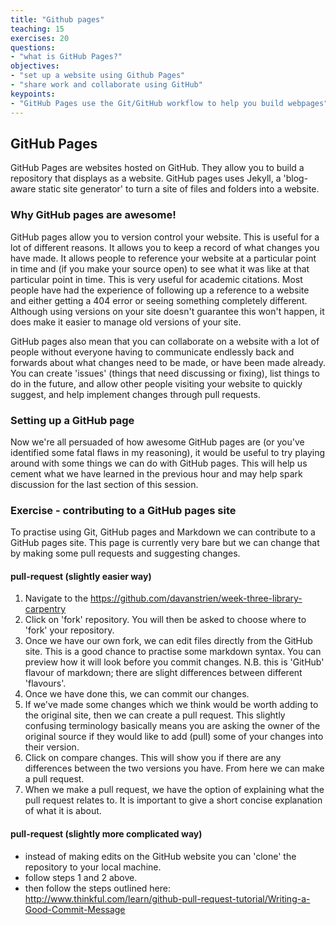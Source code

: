 ```yaml
---
title: "Github pages"
teaching: 15
exercises: 20
questions:
- "what is GitHub Pages?"
objectives:
- "set up a website using Github Pages"
- "share work and collaborate using GitHub"
keypoints:
- "GitHub Pages use the Git/GitHub workflow to help you build webpages"
---
```

## GitHub Pages

GitHub Pages are websites hosted on GitHub. They allow you to build a repository that displays as a website. GitHub pages uses Jekyll, a 'blog-aware static site generator' to turn a site of files and folders into a website.

### Why GitHub pages are awesome!

GitHub pages allow you to version control your website. This is useful for a lot of different reasons. It allows you to keep a record of what changes you have made. It allows people to reference your website at a particular point in time and (if you make your source open) to see what it was like at that particular point in time. This is very useful for academic citations. Most people have had the experience of following up a reference to a website and either getting a 404 error or seeing something completely different. Although using versions on your site doesn't guarantee this won't happen, it does make it easier to manage old versions of your site.

GitHub pages also mean that you can collaborate on a website with a lot of people without everyone having to communicate endlessly back and forwards about what changes need to be made, or have been made already. You can create 'issues' (things that need discussing or fixing), list things to do in the future, and allow other people visiting your website to quickly suggest, and help implement changes through pull requests.

### Setting up a GitHub page

Now we're all persuaded of how awesome GitHub pages are (or you've identified some fatal flaws in my reasoning), it would be useful to try playing around with some things we can do with GitHub pages. This will help us cement what we have learned in the previous hour and may help spark discussion for the last section of this session.

### Exercise - contributing to a GitHub pages site

To practise using Git, GitHub pages and Markdown we can contribute to a GitHub pages site. This page is currently very bare but we can change that by making some pull requests and suggesting changes.

#### pull-request (slightly easier way)
1. Navigate to the https://github.com/davanstrien/week-three-library-carpentry
2. Click on 'fork' repository. You will then be asked to choose where to 'fork' your repository.
3. Once we have our own fork, we can edit files directly from the GitHub site. This is a good chance to practise some markdown syntax. You can preview how it will look before you commit changes. N.B. this is 'GitHub' flavour of markdown; there are slight differences between different 'flavours'.
4. Once we have done this, we can commit our changes.
5. If we've made some changes which we think would be worth adding to the original site, then we can create a pull request. This slightly confusing terminology basically means you are asking the owner of the original source if they would like to add (pull) some of your changes into their version.
6. Click on compare changes. This will show you if there are any differences between the two versions you have. From here we can make a pull request.
7. When we make a pull request, we have the option of explaining what the pull request relates to. It is important to give a short concise explanation of what it is about.

#### pull-request (slightly more complicated way)
* instead of making edits on the GitHub website you can 'clone' the repository to your local machine.
* follow steps 1 and 2 above.
* then follow the steps outlined here: http://www.thinkful.com/learn/github-pull-request-tutorial/Writing-a-Good-Commit-Message

